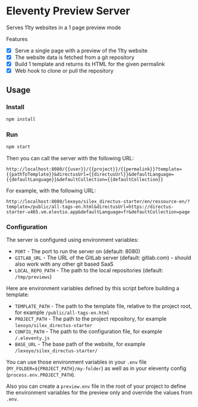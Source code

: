 # Eleventy Preview Server

Serves 11ty websites in a 1 page preview mode

Features

* [x] Serve a single page with a preview of the 11ty website
* [x] The website data is fetched from a git repository
* [x] Build 1 template and returns its HTML for the given permalink
* [x] Web hook to clone or pull the repository

## Usage

### Install

```bash
npm install
```

### Run

```bash
npm start
```

Then you can call the server with the following URL:

```
http://localhost:8080/{{user}}/{{project}}/{{permalink}}?template={{pathToTemplate}}&directusUrl={{directusUrl}}&defaultLanguage={{defaultLanguage}}&defaultCollection={{defaultCollection}}
```

For example, with the following URL:

```
http://localhost:8080/lexoyo/silex_directus-starter/en/ressource-en/?template=/public/all-tags-en.html&directusUrl=https://directus-starter-u465.vm.elestio.app&defaultLanguage=fr&defaultCollection=page
```

### Configuration

The server is configured using environment variables:

* `PORT` - The port to run the server on (default: 8080)
* `GITLAB_URL` - The URL of the GitLab server (default: gitlab.com) - should also work with any other git based SaaS
* `LOCAL_REPO_PATH` - The path to the local repositories (default: `/tmp/previews`)

Here are environment variables defined by this script before building a template:

* `TEMPLATE_PATH` - The path to the template file, relative to the project root, for example `/public/all-tags-en.html`
* `PROJECT_PATH` - The path to the project repository, for example `lexoyo/silex_directus-starter`
* `CONFIG_PATH` - The path to the configuration file, for example `/.eleventy.js`
* `BASE_URL` - The base path of the website, for example `/lexoyo/silex_directus-starter/`

You can use those environment variables in your `.env` file (`MY_FOLDER=${PROJECT_PATH}/my-folder`) as well as in your eleventy config (`process.env.PROJECT_PATH`).

Also you can create a `preview.env` file in the root of your project to define the environment variables for the preview only and override the values from `.env`.